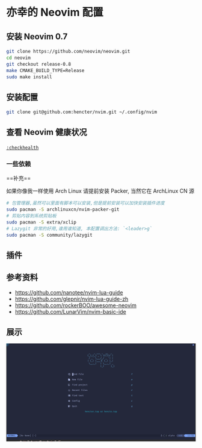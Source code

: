 # 亦幸的 Neovim 配置

## 安装 Neovim 0.7

```sh
git clone https://github.com/neovim/neovim.git
cd neovim
git checkout release-0.8
make CMAKE_BUILD_TYPE=Release
sudo make install
```

## 安装配置

```sh
git clone git@github.com:hencter/nvim.git ~/.config/nvim
```

## 查看 Neovim 健康状况

[`:checkhealth`]("https://neovim.io/doc/user/pi_health.html#:checkhealth")

### 一些依赖

==补充==

如果你像我一样使用 Arch Linux 请提前安装 Packer, 当然它在 ArchLinux CN 源

```bash
# 包管理器,虽然可以里面有脚本可以安装,但是提前安装可以加快安装插件进度
sudo pacman -S archlinuxcn/nvim-packer-git
# 剪贴内容到系统剪贴板
sudo pacman -S extra/xclip
# Lazygit 非常的好用,谁用谁知道, 本配置调出方法: `<leader>g`
sudo pacman -S community/lazygit
```

## 插件

## 参考资料

- <https://github.com/nanotee/nvim-lua-guide>
- <https://github.com/glepnir/nvim-lua-guide-zh>
- <https://github.com/rockerBOO/awesome-neovim>
- <https://github.com/LunarVim/nvim-basic-ide>

## 展示

![alpha](img/2022-12-03-11-25-48.png)
